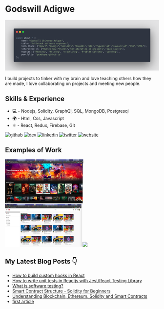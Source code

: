# Godswill Adigwe

<img src="https://github.com/gcadigwe/gcadigwe/blob/main/carbon%20(2).png" >

I build projects to tinker with my brain and love teaching others how they are made, I love collaborating on projects and meeting new people.

## Skills & Experience
* 💻 - Nodejs, Solidity, GraphQl, SQL, MongoDB, Postgresql
* 🌍 - Html, Css, Javascript
* ⚛️ - React, Redux, Firebase, Git


[<img src='https://cdn.jsdelivr.net/npm/simple-icons@3.0.1/icons/github.svg' alt='github' height='40'>](https://www.github.com/gcadigwe)  [<img src='https://cdn.jsdelivr.net/npm/simple-icons@3.0.1/icons/hashnode.svg' alt='dev' height='40'>](adigwecodes.hashnode.dev)  [<img src='https://cdn.jsdelivr.net/npm/simple-icons@3.0.1/icons/linkedin.svg' alt='linkedin' height='40'>](https://www.linkedin.com/in/godswill-adigwe-858506209/)  [<img src='https://cdn.jsdelivr.net/npm/simple-icons@3.0.1/icons/twitter.svg' alt='twitter' height='40'>](https://twitter.com/adigwecodes)  [<img src='https://cdn.jsdelivr.net/npm/simple-icons@3.0.1/icons/icloud.svg' alt='website' height='40'>](gcadigwe.github.io)  

## Examples of Work
<img src="https://github.com/gcadigwe/gcadigwe/blob/main/Screenshot%20from%202021-05-01%2014-12-29.png" width="256px">   <img src="https://github.com/gcadigwe/gcadigwe/blob/main/Screenshot%20from%202021-05-01%2014-14-23.png" width="250px" > <img src="https://github.com/gcadigwe/gcadigwe/blob/main/2021-05-03_20-41-48.gif" width="250px">

## My Latest Blog Posts 👇
<!-- HASHNODE_BLOG:START -->
- [How to build custom hooks in React](https://adigwecodes.hashnode.dev/how-to-build-custom-hooks-in-react-ckonbyiuw0bh05cs1f3363dwg)
- [How to write unit tests in Reactjs with Jest/React Testing Library](https://adigwecodes.hashnode.dev/how-to-write-unit-tests-in-reactjs-with-jestreact-testing-library-ckoddvi290c57fqs133andtdd)
- [What is software testing?](https://adigwecodes.hashnode.dev/software-testing-and-benefits-cko1wlp0p04q3egs172pmcbtg)
- [Smart Contract Structure - Solidity for Beginners](https://adigwecodes.hashnode.dev/smart-contract-structure-solidity-for-beginners-cknry4s5e16qrlps14esr5759)
- [Understanding Blockchain, Ethereum, Solidity and Smart Contracts](https://adigwecodes.hashnode.dev/understanding-blockchain-ethereum-solidity-and-smart-contracts-cknapn77d02y6h2s1ew6add46)
- [first article](https://adigwecodes.hashnode.dev/first-article-ckm6somqq00umkhs13odi8ore)
<!-- HASHNODE_BLOG:END -->


